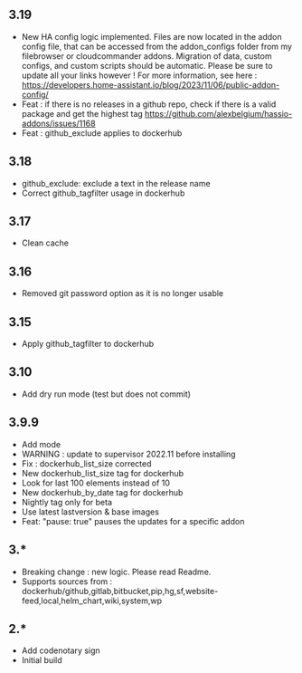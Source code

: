 
## 3.19

- New HA config logic implemented. Files are now located in the addon config file, that can be accessed from the addon_configs folder from my filebrowser or cloudcommander addons. Migration of data, custom configs, and custom scripts should be automatic. Please be sure to update all your links however ! For more information, see here : https://developers.home-assistant.io/blog/2023/11/06/public-addon-config/
- Feat : if there is no releases in a github repo, check if there is a valid package and get the highest tag https://github.com/alexbelgium/hassio-addons/issues/1168
- Feat : github_exclude applies to dockerhub

## 3.18

- github_exclude: exclude a text in the release name
- Correct github_tagfilter usage in dockerhub

## 3.17

- Clean cache

## 3.16

- Removed git password option as it is no longer usable

## 3.15

- Apply github_tagfilter to dockerhub

## 3.10

- Add dry run mode (test but does not commit)

## 3.9.9

- Add mode
- WARNING : update to supervisor 2022.11 before installing
- Fix : dockerhub_list_size corrected
- New dockerhub_list_size tag for dockerhub
- Look for last 100 elements instead of 10
- New dockerhub_by_date tag for dockerhub
- Nightly tag only for beta
- Use latest lastversion & base images
- Feat: "pause: true" pauses the updates for a specific addon

## 3.*

- Breaking change : new logic. Please read Readme.
- Supports sources from : dockerhub/github,gitlab,bitbucket,pip,hg,sf,website-feed,local,helm_chart,wiki,system,wp

## 2.*

- Add codenotary sign
- Initial build
